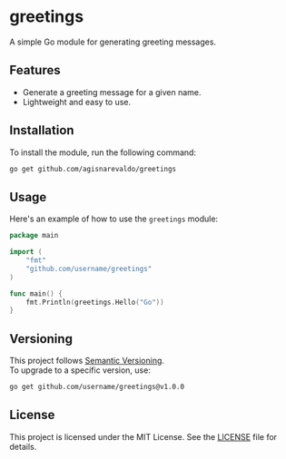 # greetings

A simple Go module for generating greeting messages.

## Features
- Generate a greeting message for a given name.
- Lightweight and easy to use.

## Installation

To install the module, run the following command:

```sh
go get github.com/agisnarevaldo/greetings
```

## Usage

Here's an example of how to use the `greetings` module:

```go
package main

import (
    "fmt"
    "github.com/username/greetings"
)

func main() {
    fmt.Println(greetings.Hello("Go"))
}
```

## Versioning

This project follows [Semantic Versioning](https://semver.org/).  
To upgrade to a specific version, use:

```sh
go get github.com/username/greetings@v1.0.0
```

## License

This project is licensed under the MIT License. See the [LICENSE](LICENSE) file for details.